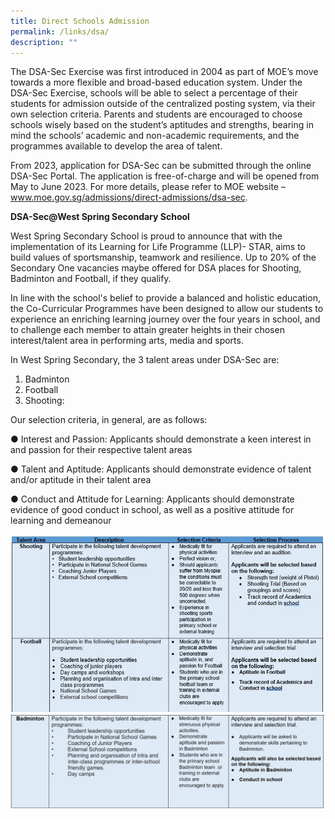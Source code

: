 ```yaml
---
title: Direct Schools Admission
permalink: /links/dsa/
description: ""
---
```

The DSA-Sec Exercise was first introduced in 2004 as part of MOE’s move towards a more flexible and broad-based education system. Under the DSA-Sec Exercise, schools will be able to select a percentage of their students for admission outside of the centralized posting system, via their own selection criteria. Parents and students are encouraged to choose schools wisely based on the student’s aptitudes and strengths, bearing in mind the schools’ academic and non-academic requirements, and the programmes available to develop the area of talent.

From 2023, application for DSA-Sec can be submitted through the online DSA-Sec Portal. The application is free-of-charge and will be opened from May to June 2023. For more details, please refer to MOE website – www.moe.gov.sg/admissions/direct-admissions/dsa-sec.

**DSA-Sec@West Spring Secondary School**

West Spring Secondary School is proud to announce that with the implementation of its Learning for Life Programme (LLP)- STAR, aims to build values of sportsmanship, teamwork and resilience. Up to 20% of the Secondary One vacancies maybe offered for DSA places for Shooting, Badminton and Football, if they qualify.

In line with the school's belief to provide a balanced and holistic education, the Co-Curricular Programmes have been designed to allow our students to experience an enriching learning journey over the four years in school, and to challenge each member to attain greater heights in their chosen interest/talent area in performing arts, media and sports.

In West Spring Secondary, the 3 talent areas under DSA-Sec are: 

1.	Badminton
2.	Football
3.	Shooting:

Our selection criteria, in general, are as follows: 

●	Interest and Passion: Applicants should demonstrate a keen interest in and passion for their respective talent areas

●	Talent and Aptitude: Applicants should demonstrate evidence of talent and/or aptitude in their talent area

●	Conduct and Attitude for Learning: Applicants should demonstrate evidence of good conduct in school, as well as a positive attitude for learning and demeanour  

![](/images/dsa-1%20screenshot.JPG)
![](/images/dsa-2%20screenshot.JPG)
